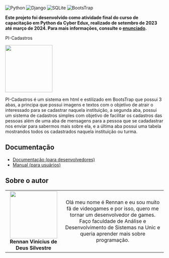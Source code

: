 <!-- Adicione Badges das tecnologias que você usou aqui -->
<!-- Você pode encontrar badges aqui: https://github.com/Ileriayo/markdown-badges?tab=readme-ov-file#markdown-badges -->
![Python](https://img.shields.io/badge/python-3670A0?style=for-the-badge&logo=python&logoColor=ffdd54)
![Django](https://img.shields.io/badge/django-%23092E20.svg?style=for-the-badge&logo=django&logoColor=white)
![SQLite](https://img.shields.io/badge/sqlite-%2307405e.svg?style=for-the-badge&logo=sqlite&logoColor=white)
![BootsTrap](https://getbootstrap.com/docs/5.0/components/navbar/)

**Este projeto foi desenvolvido como atividade final do curso de capacitação em Python da Cyber Edux, realizado de setembro de 2023 até março de 2024. Para mais informações, consulte o [enunciado](ENUNCIADO.md).**

PI-Cadastros

<!-- Substitua a seguinte imagem por uma logo do seu projeto -->
<img src="C:\Users\xtrem\Downloads\foto logo.jpg" width="150px">

<!-- Substitua o seguinte parágrafo por um resumo do seu projeto: -->
PI-Cadastros é um sistema em html e estilizado em BootsTrap que possui 3 abas, a principa  que possui imagens e textos com o objetivo de atrair o interessado para se cadastrar naquela instituição, a segunda aba, possui um sistema de cadastros simples com objetivo de facilitar os cadastros das pessoas além de uma aba de mensagens para a pessoa que se cadadastrar nos enviar para sabermos mais sobre ela, e a última aba possui uma tabela mostrandos todos os cadastrados naquela instituição ou turma.

## Documentação

* [Documentação (para desenvolvedores)](DOCUMENTACAO.md)
* [Manual (para usuários)](MANUAL.md)

## Sobre o autor

<!-- Coloque seu nome, uma foto sua e uma pequena bio sobre você na seguinte tabela: -->
|  |  |
|:-------------:|:------------------------------------------------------------:|
|  <img src="C:\Users\xtrem\Downloads\foto perfil.jpg" width="150px"></br> **Rennan Vinicius de Deus Silvestre** | Olá meu nome é Rennan e eu sou muito fã de videogames e por isso, quero me tornar um desenvolvedor de games. Faço faculdade de Análise e Desenvolvimento de Sistemas na Unic e queria aprender mais sobre programação.

